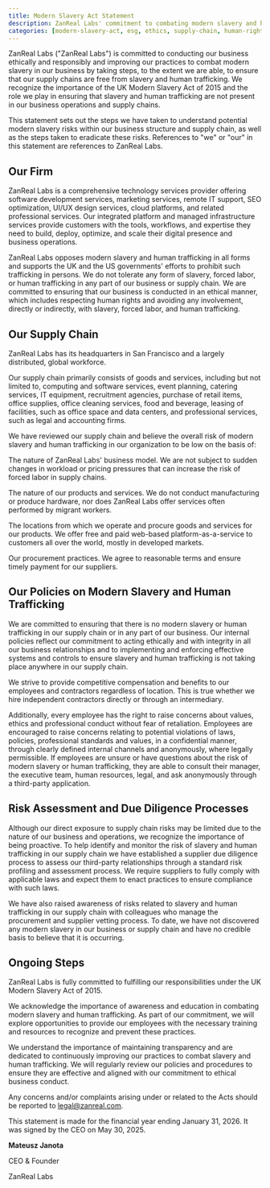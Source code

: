 ```yaml
---
title: Modern Slavery Act Statement
description: ZanReal Labs' commitment to combating modern slavery and human trafficking in our business operations and supply chains
categories: [modern-slavery-act, esg, ethics, supply-chain, human-rights, compliance, social-responsibility]
---
```


ZanReal Labs ("ZanReal Labs") is committed to conducting our business ethically and responsibly and improving our practices to combat modern slavery in our business by taking steps, to the extent we are able, to ensure that our supply chains are free from slavery and human trafficking. We recognize the importance of the UK Modern Slavery Act of 2015 and the role we play in ensuring that slavery and human trafficking are not present in our business operations and supply chains.

This statement sets out the steps we have taken to understand potential modern slavery risks within our business structure and supply chain, as well as the steps taken to eradicate these risks. References to "we" or "our" in this statement are references to ZanReal Labs.

## Our Firm

ZanReal Labs is a comprehensive technology services provider offering software development services, marketing services, remote IT support, SEO optimization, UI/UX design services, cloud platforms, and related professional services. Our integrated platform and managed infrastructure services provide customers with the tools, workflows, and expertise they need to build, deploy, optimize, and scale their digital presence and business operations.

ZanReal Labs opposes modern slavery and human trafficking in all forms and supports the UK and the US governments' efforts to prohibit such trafficking in persons. We do not tolerate any form of slavery, forced labor, or human trafficking in any part of our business or supply chain. We are committed to ensuring that our business is conducted in an ethical manner, which includes respecting human rights and avoiding any involvement, directly or indirectly, with slavery, forced labor, and human trafficking.

## Our Supply Chain

ZanReal Labs has its headquarters in San Francisco and a largely distributed, global workforce.

Our supply chain primarily consists of goods and services, including but not limited to, computing and software services, event planning, catering services, IT equipment, recruitment agencies, purchase of retail items, office supplies, office cleaning services, food and beverage, leasing of facilities, such as office space and data centers, and professional services, such as legal and accounting firms.

We have reviewed our supply chain and believe the overall risk of modern slavery and human trafficking in our organization to be low on the basis of:

The nature of ZanReal Labs' business model. We are not subject to sudden changes in workload or pricing pressures that can increase the risk of forced labor in supply chains.

The nature of our products and services. We do not conduct manufacturing or produce hardware, nor does ZanReal Labs offer services often performed by migrant workers.

The locations from which we operate and procure goods and services for our products. We offer free and paid web-based platform-as-a-service to customers all over the world, mostly in developed markets.

Our procurement practices. We agree to reasonable terms and ensure timely payment for our suppliers.

## Our Policies on Modern Slavery and Human Trafficking

We are committed to ensuring that there is no modern slavery or human trafficking in our supply chain or in any part of our business. Our internal policies reflect our commitment to acting ethically and with integrity in all our business relationships and to implementing and enforcing effective systems and controls to ensure slavery and human trafficking is not taking place anywhere in our supply chain.

We strive to provide competitive compensation and benefits to our employees and contractors regardless of location. This is true whether we hire independent contractors directly or through an intermediary.

Additionally, every employee has the right to raise concerns about values, ethics and professional conduct without fear of retaliation. Employees are encouraged to raise concerns relating to potential violations of laws, policies, professional standards and values, in a confidential manner, through clearly defined internal channels and anonymously, where legally permissible. If employees are unsure or have questions about the risk of modern slavery or human trafficking, they are able to consult their manager, the executive team, human resources, legal, and ask anonymously through a third-party application.

## Risk Assessment and Due Diligence Processes

Although our direct exposure to supply chain risks may be limited due to the nature of our business and operations, we recognize the importance of being proactive. To help identify and monitor the risk of slavery and human trafficking in our supply chain we have established a supplier due diligence process to assess our third-party relationships through a standard risk profiling and assessment process. We require suppliers to fully comply with applicable laws and expect them to enact practices to ensure compliance with such laws.

We have also raised awareness of risks related to slavery and human trafficking in our supply chain with colleagues who manage the procurement and supplier vetting process. To date, we have not discovered any modern slavery in our business or supply chain and have no credible basis to believe that it is occurring.

## Ongoing Steps

ZanReal Labs is fully committed to fulfilling our responsibilities under the UK Modern Slavery Act of 2015.

We acknowledge the importance of awareness and education in combating modern slavery and human trafficking. As part of our commitment, we will explore opportunities to provide our employees with the necessary training and resources to recognize and prevent these practices.

We understand the importance of maintaining transparency and are dedicated to continuously improving our practices to combat slavery and human trafficking. We will regularly review our policies and procedures to ensure they are effective and aligned with our commitment to ethical business conduct.

Any concerns and/or complaints arising under or related to the Acts should be reported to <legal@zanreal.com>.

This statement is made for the financial year ending January 31, 2026. It was signed by the CEO on May 30, 2025.

**Mateusz Janota**

CEO & Founder

ZanReal Labs
